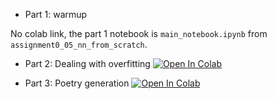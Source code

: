 * Part 1: warmup

No colab link, the part 1 notebook is `main_notebook.ipynb` from `assignment0_05_nn_from_scratch`.

* Part 2: Dealing with overfitting [![Open In Colab](https://colab.research.google.com/assets/colab-badge.svg)](https://colab.research.google.com/github/pstrepetov/ml-mipt-course/blob/main/Lab2/Lab2_DL_part2_overfitting.ipynb)

* Part 3: Poetry generation [![Open In Colab](https://colab.research.google.com/assets/colab-badge.svg)](https://colab.research.google.com/github/pstrepetov/ml-mipt-course/blob/main/Lab2/Lab2_DL_part3_poetry.ipynb)

